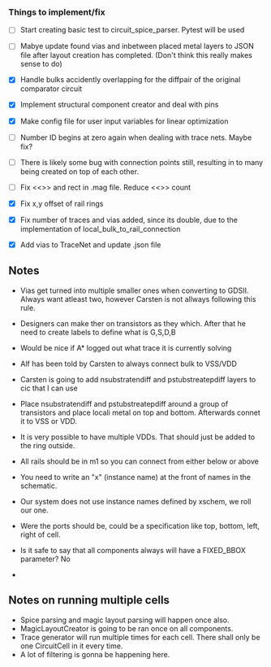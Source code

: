 ### Things to implement/fix
- [ ] Start creating basic test to circuit_spice_parser. Pytest will be used
- [ ] Mabye update found vias and inbetween placed metal layers to JSON file after layout creation has completed.
  (Don't think this really makes sense to do)
- [x] Handle bulks accidently overlapping for the diffpair of the original comparator circuit 
- [x] Implement structural component creator and deal with pins
- [x] Make config file for user input variables for linear optimization
- [ ] Number ID begins at zero again when dealing with trace nets. Maybe fix?
- [ ] There is likely some bug with connection points still, resulting in to many being created on top of each other.
- [ ] Fix <<>> and rect in .mag file. Reduce <<>> count
- [x] Fix x,y offset of rail rings
- [x] Fix number of traces and vias added, since its double, due to the implementation of local_bulk_to_rail_connection
- [x] Add vias to TraceNet and update .json file


## Notes
- Vias get turned into multiple smaller ones when converting to GDSII. Always want atleast two, however
  Carsten is not allways following this rule.

- Designers can make ther on transistors as they which. After that he need to create labels to define what is G,S,D,B


- Would be nice if A* logged out what trace it is currently solving
- Alf has been told by Carsten to always connect bulk to VSS/VDD
- Carsten is going to add nsubstratendiff and pstubstreatepdiff layers to cic that I can use
- Place nsubstratendiff and pstubstreatepdiff around a group of transistors and place locali metal on top and bottom. 
  Afterwards connet it to VSS or VDD.
- It is very possible to have multiple VDDs. That should just be added to the ring outside. 
- All rails should be in m1 so you can connect from either below or above
- You need to write an "x" (instance name) at the front of names in the schematic. 
- Our system does not use instance names defined by xschem, we roll our one.
- Were the ports should be, could be a specification like top, bottom, left, right of cell.
- Is it safe to say that all components always will have a FIXED_BBOX parameter? No
- 

## Notes on running multiple cells
- Spice parsing and magic layout parsing will happen once also. 
- MagicLayoutCreator is going to be ran once on all components.
- Trace generator will run multiple times for each cell. There shall only be one CircuitCell in it every time.
- A lot of filtering is gonna be happening here. 
